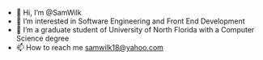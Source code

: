 - 👋 Hi, I’m @SamWilk
- 👀 I’m interested in Software Engineering and Front End Development
- 🌱 I’m a graduate student of University of North Florida with a Computer Science degree
- 📫 How to reach me samwilk18@yahoo.com

